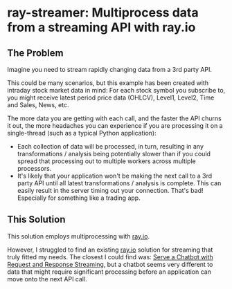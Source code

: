 # ray-streamer: Multiprocess data from a streaming API with ray.io

## The Problem
Imagine you need to stream rapidly changing data from a 3rd party API.

This could be many scenarios, but this example has been created with intraday stock market data in mind: For each stock symbol you subscribe to, you might receive latest period price data (OHLCV), Level1, Level2, Time and Sales, News, etc.

The more data you are getting with each call, and the faster the API churns it out, the more headaches you can experience if you are processing it on a single-thread (such as a typical Python application):

- Each collection of data will be processed, in turn, resulting in any transformations / analysis being potentially slower than if you could spread that processing out to multiple workers across multiple processors.
- It's likely that your application won't be making the next call to a 3rd party API until all latest transformations / analysis is complete. This can easily result in the server timing out your connection. That's bad! Especially for something like a trading app.

## This Solution
This solution employs multiprocessing with [ray.io](https://www.ray.io/).

However, I struggled to find an existing [ray.io](https://www.ray.io/) solution for streaming that truly fitted my needs. The closest I could find was: [Serve a Chatbot with Request and Response Streaming](https://docs.ray.io/en/latest/serve/tutorials/streaming.html), but a chatbot seems very different to data that might require significant processing before an application can move onto the next API call.